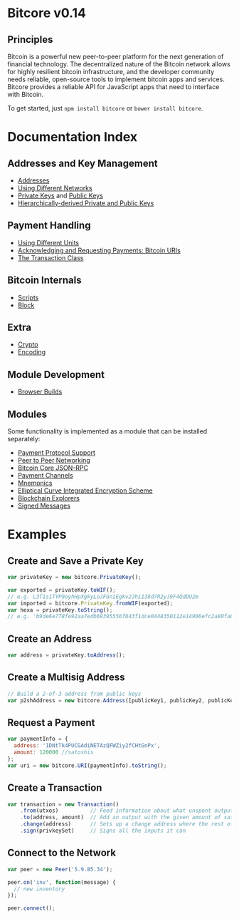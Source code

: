 # Bitcore v0.14

## Principles

Bitcoin is a powerful new peer-to-peer platform for the next generation of financial technology. The decentralized nature of the Bitcoin network allows for highly resilient bitcoin infrastructure, and the developer community needs reliable, open-source tools to implement bitcoin apps and services. Bitcore provides a reliable API for JavaScript apps that need to interface with Bitcoin.

To get started, just `npm install bitcore` or `bower install bitcore`.

# Documentation Index

## Addresses and Key Management

* [Addresses](address.md)
* [Using Different Networks](networks.md)
* [Private Keys](privatekey.md) and [Public Keys](publickey.md)
* [Hierarchically-derived Private and Public Keys](hierarchical.md)

## Payment Handling
* [Using Different Units](unit.md)
* [Acknowledging and Requesting Payments: Bitcoin URIs](uri.md)
* [The Transaction Class](transaction.md)

## Bitcoin Internals
* [Scripts](script.md)
* [Block](block.md)

## Extra
* [Crypto](crypto.md)
* [Encoding](encoding.md)

## Module Development
* [Browser Builds](browser.md)

## Modules

Some functionality is implemented as a module that can be installed separately:

* [Payment Protocol Support](https://github.com/bitpay/bitcore-payment-protocol)
* [Peer to Peer Networking](https://github.com/bitpay/bitcore-p2p)
* [Bitcoin Core JSON-RPC](https://github.com/instadex-android/instadex-bitcoind-rpc)
* [Payment Channels](https://github.com/bitpay/bitcore-channel)
* [Mnemonics](https://github.com/bitpay/bitcore-mnemonic)
* [Elliptical Curve Integrated Encryption Scheme](https://github.com/bitpay/bitcore-ecies)
* [Blockchain Explorers](https://github.com/bitpay/bitcore-explorers)
* [Signed Messages](https://github.com/instadex-android/instadex-bitcore-message)

# Examples

## Create and Save a Private Key

```javascript
var privateKey = new bitcore.PrivateKey();

var exported = privateKey.toWIF();
// e.g. L3T1s1TYP9oyhHpXgkyLoJFGniEgkv2Jhi138d7R2yJ9F4QdDU2m
var imported = bitcore.PrivateKey.fromWIF(exported);
var hexa = privateKey.toString();
// e.g. 'b9de6e778fe92aa7edb69395556f843f1dce0448350112e14906efc2a80fa61a'
```

## Create an Address

```javascript
var address = privateKey.toAddress();
```

## Create a Multisig Address

```javascript
// Build a 2-of-3 address from public keys
var p2shAddress = new bitcore.Address([publicKey1, publicKey2, publicKey3], 2);
```

## Request a Payment

```javascript
var paymentInfo = {
  address: '1DNtTk4PUCGAdiNETAzQFWZiy2fCHtGnPx',
  amount: 120000 //satoshis
};
var uri = new bitcore.URI(paymentInfo).toString();
```

## Create a Transaction

```javascript
var transaction = new Transaction()
    .from(utxos)          // Feed information about what unspent outputs one can use
    .to(address, amount)  // Add an output with the given amount of satoshis
    .change(address)      // Sets up a change address where the rest of the funds will go
    .sign(privkeySet)     // Signs all the inputs it can
```

## Connect to the Network

```javascript
var peer = new Peer('5.9.85.34');

peer.on('inv', function(message) {
  // new inventory
});

peer.connect();
```
